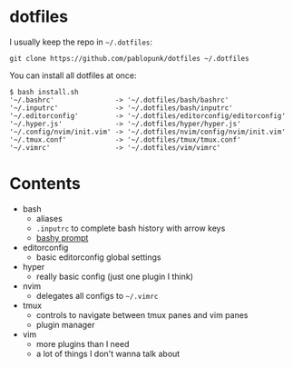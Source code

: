 # dotfiles

I usually keep the repo in `~/.dotfiles`:

```shell
git clone https://github.com/pablopunk/dotfiles ~/.dotfiles
```

You can install all dotfiles at once:

```shell
$ bash install.sh
'~/.bashrc'               -> '~/.dotfiles/bash/bashrc'
'~/.inputrc'              -> '~/.dotfiles/bash/inputrc'
'~/.editorconfig'         -> '~/.dotfiles/editorconfig/editorconfig'
'~/.hyper.js'             -> '~/.dotfiles/hyper/hyper.js'
'~/.config/nvim/init.vim' -> '~/.dotfiles/nvim/config/nvim/init.vim'
'~/.tmux.conf'            -> '~/.dotfiles/tmux/tmux.conf'
'~/.vimrc'                -> '~/.dotfiles/vim/vimrc'
```

# Contents

- bash
  - aliases
  - `.inputrc` to complete bash history with arrow keys
  - [bashy prompt](https://github.com/pablopunk/bashy)
- editorconfig
  - basic editorconfig global settings
- hyper
  - really basic config (just one plugin I think)
- nvim
  - delegates all configs to `~/.vimrc`
- tmux
  - controls to navigate between tmux panes and vim panes
  - plugin manager
- vim
  - more plugins than I need
  - a lot of things I don't wanna talk about
